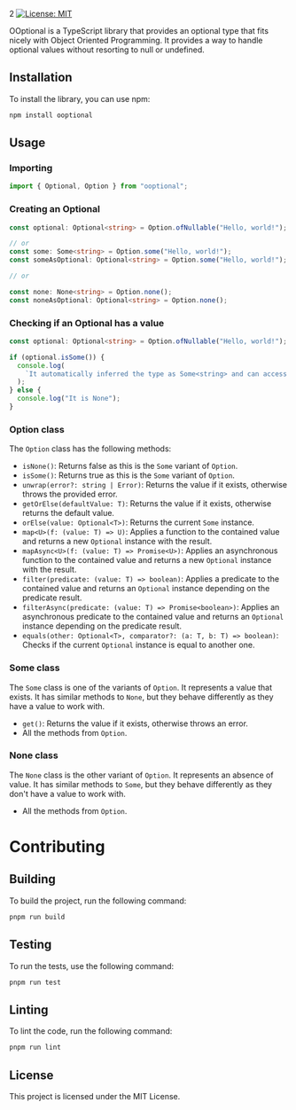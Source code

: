 2
[![License: MIT](https://img.shields.io/badge/License-MIT-yellow.svg)](https://opensource.org/licenses/MIT)

OOptional is a TypeScript library that provides an optional type that fits nicely with Object Oriented Programming. It provides a way to handle optional values without resorting to null or undefined.

## Installation

To install the library, you can use npm:

```sh
npm install ooptional
```

## Usage

### Importing

```ts
import { Optional, Option } from "ooptional";
```

### Creating an Optional

```ts
const optional: Optional<string> = Option.ofNullable("Hello, world!");

// or
const some: Some<string> = Option.some("Hello, world!");
const someAsOptional: Optional<string> = Option.some("Hello, world!");

// or

const none: None<string> = Option.none();
const noneAsOptional: Optional<string> = Option.none();
```

### Checking if an Optional has a value

```ts
const optional: Optional<string> = Option.ofNullable("Hello, world!");

if (optional.isSome()) {
  console.log(
    `It automatically inferred the type as Some<string> and can access the value using the get() method: ${optional.get()}`
  );
} else {
  console.log("It is None");
}
```

### Option class

The `Option` class has the following methods:

- `isNone()`: Returns false as this is the `Some` variant of `Option`.
- `isSome()`: Returns true as this is the `Some` variant of `Option`.
- `unwrap(error?: string | Error)`: Returns the value if it exists, otherwise throws the provided error.
- `getOrElse(defaultValue: T)`: Returns the value if it exists, otherwise returns the default value.
- `orElse(value: Optional<T>)`: Returns the current `Some` instance.
- `map<U>(f: (value: T) => U)`: Applies a function to the contained value and returns a new `Optional` instance with the result.
- `mapAsync<U>(f: (value: T) => Promise<U>)`: Applies an asynchronous function to the contained value and returns a new `Optional` instance with the result.
- `filter(predicate: (value: T) => boolean)`: Applies a predicate to the contained value and returns an `Optional` instance depending on the predicate result.
- `filterAsync(predicate: (value: T) => Promise<boolean>)`: Applies an asynchronous predicate to the contained value and returns an `Optional` instance depending on the predicate result.
- `equals(other: Optional<T>, comparator?: (a: T, b: T) => boolean)`: Checks if the current `Optional` instance is equal to another one.

### Some class

The `Some` class is one of the variants of `Option`. It represents a value that exists. It has similar methods to `None`, but they behave differently as they have a value to work with.

- `get()`: Returns the value if it exists, otherwise throws an error.
- All the methods from `Option`.

### None class

The `None` class is the other variant of `Option`. It represents an absence of value. It has similar methods to `Some`, but they behave differently as they don't have a value to work with.

- All the methods from `Option`.

# Contributing

## Building

To build the project, run the following command:

```sh
pnpm run build
```

## Testing

To run the tests, use the following command:

```sh
pnpm run test
```

## Linting

To lint the code, run the following command:

```sh
pnpm run lint
```

## License

This project is licensed under the MIT License.
